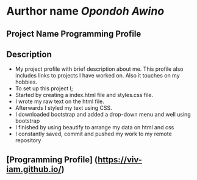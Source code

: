 # Aurthor name _Opondoh Awino_

## Project Name **Programming Profile**

## Description

- My project profile with brief description about me. This profile also includes links to projects I have worked on. Also it touches on my hobbies.
- To set up this project I;
- Started by creating a index.html file and styles.css file.
- I wrote my raw text on the html file.
- Afterwards I styled my text using CSS.
- I downloaded bootstrap and added a drop-down menu and well using bootstrap
- I finished by using beautify to arrange my data on html and css
- I constantly saved, commit and pushed my work to my remote repository
## [Programming Profile] (<https://viv-iam.github.io/>)
